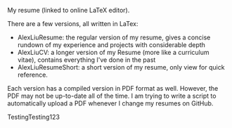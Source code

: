 My resume (linked to online LaTeX editor). 

There are a few versions, all written in LaTex:

* AlexLiuResume: the regular version of my resume, gives a concise rundown of my experience and projects with considerable depth
* AlexLiuCV: a longer version of my Resume (more like a curriculum vitae), contains everything I've done in the past
* AlexLiuResumeShort: a short version of my resume, only view for quick reference.

Each version has a compiled version in PDF format as well. However, the PDF may not be up-to-date all of the time. I am trying to write a script to automatically upload a PDF whenever I change my resumes on GitHub.


TestingTesting123